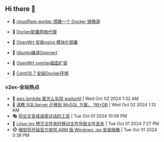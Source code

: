 ## Hi there 👋

<!--
**dkyg666/dkyg666** is a ✨ _special_ ✨ repository because its `README.md` (this file) appears on your GitHub profile.

Here are some ideas to get you started:

- 🔭 I’m currently working on ...
- 🌱 I’m currently learning ...
- 👯 I’m looking to collaborate on ...
- 🤔 I’m looking for help with ...
- 💬 Ask me about ...
- 📫 How to reach me: ...
- 😄 Pronouns: ...
- ⚡ Fun fact: ...
-->

<!-- BLOG-POST-LIST:START -->
- 🦩 [cloudflare worker 搭建一个 Docker 镜像源](http://blog.1996099.xyz/archives/cloudflare-worker-da-jian-yi-ge-docker-jing-xiang-zhan) 

- 🚦 [Docker配置网络代理](http://blog.1996099.xyz/archives/dockerpei-zhi-wang-luo-dai-li) 

- 🫶 [OpenWrt 安装nginx 模块化部署](http://blog.1996099.xyz/archives/openwrt-an-zhuang-nginx-mo-kuai-hua-bu-shu) 

- 🦄 [Ubuntu编译Openwrt](http://blog.1996099.xyz/archives/ubuntuzi-bian-yi-openwrt) 

- 🐻 [OpenWrt overlay磁盘扩容](http://blog.1996099.xyz/archives/openwrt-overlay) 

- 🤖 [CentOS 7 安装Docker环境](http://blog.1996099.xyz/archives/centos-docker) 
<!-- BLOG-POST-LIST:END -->

### v2ex-全站热点
<!-- v2ex:START -->
- 🥸 [aws lambda 里怎么实现 waituntil](https://www.v2ex.com/t/1077369#reply0) | Wed Oct 02 2024 1:32 AM
- 🤗 [请教 SQLServer 迁移到 MySQL 方案， 1W+DB](https://www.v2ex.com/t/1077367#reply5) | Wed Oct 02 2024 1:12 AM
- 🎭 [将论文变成语音对话的工具](https://www.v2ex.com/t/1077352#reply0) | Tue Oct 01 2024 10:56 PM
- 🥷 [Linux mv 拷贝文件夹时移动文件导致文件丢失](https://www.v2ex.com/t/1077345#reply1) | Tue Oct 01 2024 7:27 PM
- 🐵 [微软将开始官方提供 ARM 版 Windows .iso 安装映像](https://www.v2ex.com/t/1077343#reply4) | Tue Oct 01 2024 5:38 PM<!-- v2ex:END -->

